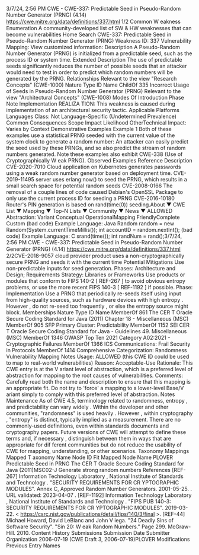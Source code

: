 3/7/24, 2:56 PM CWE - CWE-337: Predictable Seed in Pseudo-Random Number Generator (PRNG) (4.14)
https://cwe.mitre.org/data/deﬁnitions/337.html 1/2
Common W eakness Enumeration
A community-developed list of SW & HW weaknesses that can become
vulnerabilities
Home Search
CWE-337: Predictable Seed in Pseudo-Random Number Generator (PRNG)
Weakness ID: 337
Vulnerability Mapping: 
View customized information:
 Description
A Pseudo-Random Number Generator (PRNG) is initialized from a predictable seed, such as the process ID or system time.
 Extended Description
The use of predictable seeds significantly reduces the number of possible seeds that an attacker would need to test in order to predict
which random numbers will be generated by the PRNG.
 Relationships
 Relevant to the view "Research Concepts" (CWE-1000)
Nature Type ID Name
ChildOf 335 Incorrect Usage of Seeds in Pseudo-Random Number Generator (PRNG)
 Relevant to the view "Architectural Concepts" (CWE-1008)
 Modes Of Introduction
Phase Note
Implementation REALIZA TION: This weakness is caused during implementation of an architectural security tactic.
 Applicable Platforms
Languages
Class: Not Language-Specific (Undetermined Prevalence)
 Common Consequences
Scope Impact Likelihood
OtherTechnical Impact: Varies by Context
 Demonstrative Examples
Example 1
Both of these examples use a statistical PRNG seeded with the current value of the system clock to generate a random number:
An attacker can easily predict the seed used by these PRNGs, and so also predict the stream of random numbers generated. Note
these examples also exhibit CWE-338 (Use of Cryptographically W eak PRNG).
 Observed Examples
Reference Description
CVE-2020-7010 Cloud application on Kubernetes generates passwords using a weak random number generator based
on deployment time.
CVE-2019-11495 server uses erlang:now() to seed the PRNG, which results in a small search space for potential random
seeds
CVE-2008-0166 The removal of a couple lines of code caused Debian's OpenSSL Package to only use the current
process ID for seeding a PRNG
CVE-2016-10180 Router's PIN generation is based on rand(time(0)) seeding.About ▼ CWE List ▼ Mapping ▼ Top-N Lists ▼ Community ▼ News ▼
ALLOWED
Abstraction: Variant
Conceptual OperationalMapping
FriendlyComplete Custom
(bad code) Example Language: Java 
Random random = new Random(System.currentTimeMillis());
int accountID = random.nextInt();
(bad code) Example Language: C 
srand(time());
int randNum = rand();3/7/24, 2:56 PM CWE - CWE-337: Predictable Seed in Pseudo-Random Number Generator (PRNG) (4.14)
https://cwe.mitre.org/data/deﬁnitions/337.html 2/2CVE-2018-9057 cloud provider product uses a non-cryptographically secure PRNG and seeds it with the current time
 Potential Mitigations
Use non-predictable inputs for seed generation.
Phases: Architecture and Design; Requirements
Strategy: Libraries or Frameworks
Use products or modules that conform to FIPS 140-2 [ REF-267 ] to avoid obvious entropy problems, or use the more recent
FIPS 140-3 [ REF-1192 ] if possible.
Phase: Implementation
Use a PRNG that periodically re-seeds itself using input from high-quality sources, such as hardware devices with high entropy .
However , do not re-seed too frequently , or else the entropy source might block.
 Memberships
Nature Type ID Name
MemberOf 861 The CER T Oracle Secure Coding Standard for Java (2011) Chapter 18 - Miscellaneous (MSC)
MemberOf 905 SFP Primary Cluster: Predictability
MemberOf 1152 SEI CER T Oracle Secure Coding Standard for Java - Guidelines 49. Miscellaneous (MSC)
MemberOf 1346 OWASP Top Ten 2021 Category A02:2021 - Cryptographic Failures
MemberOf 1366 ICS Communications: Frail Security in Protocols
MemberOf 1414 Comprehensive Categorization: Randomness
 Vulnerability Mapping Notes
Usage: ALLOWED (this CWE ID could be used to map to real-world vulnerabilities)
Reason: Acceptable-Use
Rationale:
This CWE entry is at the V ariant level of abstraction, which is a preferred level of abstraction for mapping to the root causes of
vulnerabilities.
Comments:
Carefully read both the name and description to ensure that this mapping is an appropriate fit. Do not try to 'force' a mapping to a
lower-level Base/V ariant simply to comply with this preferred level of abstraction.
 Notes
Maintenance
As of CWE 4.5, terminology related to randomness, entropy , and predictability can vary widely . Within the developer and other
communities, "randomness" is used heavily . However , within cryptography , "entropy" is distinct, typically implied as a measurement.
There are no commonly-used definitions, even within standards documents and cryptography papers. Future versions of CWE will
attempt to define these terms and, if necessary , distinguish between them in ways that are appropriate for dif ferent communities but
do not reduce the usability of CWE for mapping, understanding, or other scenarios.
 Taxonomy Mappings
Mapped T axonomy Name Node ID Fit Mapped Node Name
PLOVER Predictable Seed in PRNG
The CER T Oracle Secure
Coding Standard for Java
(2011)MSC02-J Generate strong random numbers
 References
[REF-267] Information Technology Laboratory , National Institute of Standards and Technology . "SECURITY REQUIREMENTS
FOR CR YPTOGRAPHIC MODULES". Annex C, Approved Random Number Generators. 2001-05-25.
. URL validated: 2023-04-07 .
[REF-1192] Information Technology Laboratory , National Institute of Standards and Technology . "FIPS PUB 140-3: SECURITY
REQUIREMENTS FOR CR YPTOGRAPHIC MODULES". 2019-03-22. < https://csrc.nist.gov/publications/detail/fips/140/3/final >.
[REF-44] Michael Howard, David LeBlanc and John V iega. "24 Deadly Sins of Software Security". "Sin 20: W eak Random
Numbers." Page 299. McGraw-Hill. 2010.
 Content History
 Submissions
Submission Date Submitter Organization
2006-07-19
(CWE Draft 3, 2006-07-19)PLOVER
 Modifications
 Previous Entry Names
